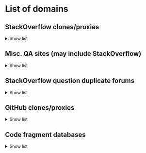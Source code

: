 # List of domains
## StackOverflow clones/proxies
<details>
  <summary>Show list</summary>
  
  * coderedirect.com
  * askto.pro
  * helperbyte.com
  * coderoad.ru
  * pretagteam.com
  * question-it.com
  * overcoder.net
</details>

## Misc. QA sites (may include StackOverflow)
<details>
  <summary>Show list</summary>
  
  * answer-id.com
</details>

## StackOverflow question duplicate forums
<details>
  <summary>Show list</summary>
  
  * programmerall.com
  * topic.alibabacloud.com
</details>

## GitHub clones/proxies
<details>
  <summary>Show list</summary>
  
  * issueexplorer.com
  * githubmemory.com
  * www.codeproject.com
  * gitmemory.com
</details>

## Code fragment databases
<details>
  <summary>Show list</summary>
  
  * www.codegrepper.com
</details>
